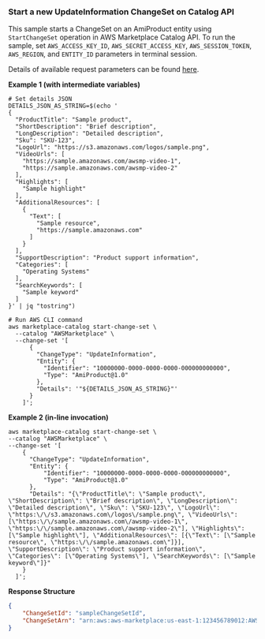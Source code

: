 ### Start a new UpdateInformation ChangeSet on Catalog API
This sample starts a ChangeSet on an AmiProduct entity using `StartChangeSet` operation in AWS Marketplace Catalog API. To run the sample, set `AWS_ACCESS_KEY_ID`, `AWS_SECRET_ACCESS_KEY`, `AWS_SESSION_TOKEN`, `AWS_REGION`, and `ENTITY_ID` parameters in terminal session.

Details of available request parameters can be found [here](../../../../change-types/update-information).

**Example 1 (with intermediate variables)**
```commandline
# Set details JSON
DETAILS_JSON_AS_STRING=$(echo '
{
  "ProductTitle": "Sample product",
  "ShortDescription": "Brief description",
  "LongDescription": "Detailed description",
  "Sku": "SKU-123",
  "LogoUrl": "https://s3.amazonaws.com/logos/sample.png",
  "VideoUrls": [
    "https://sample.amazonaws.com/awsmp-video-1",
    "https://sample.amazonaws.com/awsmp-video-2"
  ],
  "Highlights": [
    "Sample highlight"
  ],
  "AdditionalResources": [
    {
      "Text": [
        "Sample resource",
        "https://sample.amazonaws.com"
      ]
    }
  ],
  "SupportDescription": "Product support information",
  "Categories": [
    "Operating Systems"
  ],
  "SearchKeywords": [
    "Sample keyword"
  ]
}' | jq "tostring")

# Run AWS CLI command
aws marketplace-catalog start-change-set \
  --catalog "AWSMarketplace" \
  --change-set '[
      {
        "ChangeType": "UpdateInformation",
        "Entity": {
          "Identifier": "10000000-0000-0000-0000-000000000000",
          "Type": "AmiProduct@1.0"
        },
        "Details": '"${DETAILS_JSON_AS_STRING}"'
      }
    ]';
```

**Example 2 (in-line invocation)**

```commandline
aws marketplace-catalog start-change-set \
--catalog "AWSMarketplace" \
--change-set '[
    {
      "ChangeType": "UpdateInformation",
      "Entity": {
          "Identifier": "10000000-0000-0000-0000-000000000000",
          "Type": "AmiProduct@1.0"
      },
      "Details": "{\"ProductTitle\": \"Sample product\", \"ShortDescription\": \"Brief description\", \"LongDescription\": \"Detailed description\", \"Sku\": \"SKU-123\", \"LogoUrl\": \"https:\/\/s3.amazonaws.com\/logos\/sample.png\", \"VideoUrls\": [\"https:\/\/sample.amazonaws.com\/awsmp-video-1\", \"https:\/\/sample.amazonaws.com\/awsmp-video-2\"], \"Highlights\": [\"Sample highlight\"], \"AdditionalResources\": [{\"Text\": [\"Sample resource\", \"https:\/\/sample.amazonaws.com\"]}], \"SupportDescription\": \"Product support information\", \"Categories\": [\"Operating Systems\"], \"SearchKeywords\": [\"Sample keyword\"]}"
    }
  ]';
```


**Response Structure**
```json
{
    "ChangeSetId": "sampleChangeSetId",
    "ChangeSetArn": "arn:aws:aws-marketplace:us-east-1:123456789012:AWSMarketplace/ChangeSet/sampleChangeSetId"
}
```